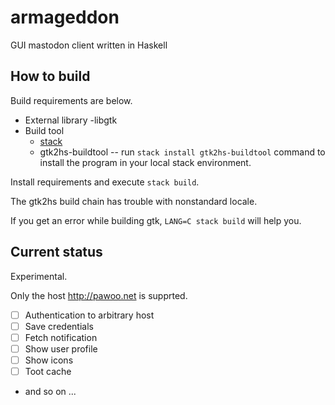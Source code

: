 # armageddon
GUI mastodon client written in Haskell

## How to build
Build requirements are below.

- External library
    -libgtk
- Build tool
    - [stack](https://docs.haskellstack.org/en/stable/README/)
    - gtk2hs-buildtool -- run `stack install gtk2hs-buildtool` command to install the program in your local stack environment.

Install requirements and execute `stack build`.

The gtk2hs build chain has trouble with nonstandard locale.

If you get an error while building gtk, `LANG=C stack build` will help you.

## Current status
Experimental.

Only the host http://pawoo.net is supprted.

- [ ] Authentication to arbitrary host
- [ ] Save credentials
- [ ] Fetch notification
- [ ] Show user profile
- [ ] Show icons
- [ ] Toot cache
- and so on ...

